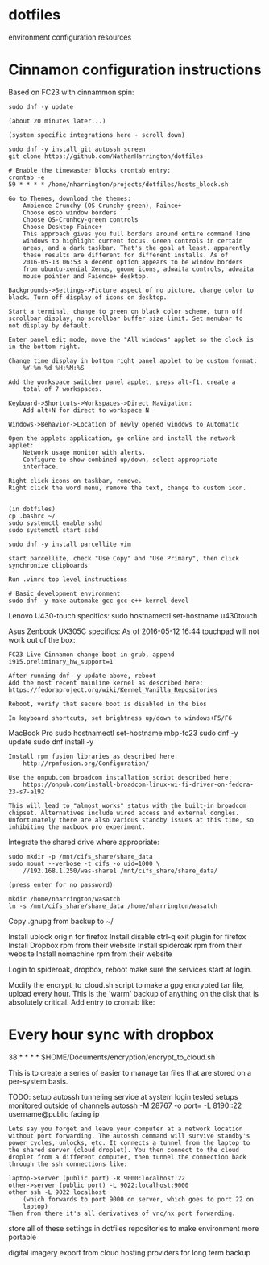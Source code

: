 # dotfiles
environment configuration resources


# Cinnamon configuration instructions
Based on FC23 with cinnammon spin:

    sudo dnf -y update

    (about 20 minutes later...)
    
    (system specific integrations here - scroll down)

    sudo dnf -y install git autossh screen
    git clone https://github.com/NathanHarrington/dotfiles

    # Enable the timewaster blocks crontab entry:
    crontab -e
    59 * * * * /home/nharrington/projects/dotfiles/hosts_block.sh

    Go to Themes, download the themes:
        Ambience Crunchy (OS-Crunchy-green), Faince+
        Choose esco window borders
        Choose OS-Crunhcy-green controls
        Choose Desktop Faince+
        This approach gives you full borders around entire command line
        windows to highlight current focus. Green controls in certain
        areas, and a dark taskbar. That's the goal at least. apparently
        these results are different for different installs. As of
        2016-05-13 06:53 a decent option appears to be window borders
        from ubuntu-xenial Xenus, gnome icons, adwaita controls, adwaita
        mouse pointer and Faience+ desktop.

    Backgrounds->Settings->Picture aspect of no picture, change color to
    black. Turn off display of icons on desktop.

    Start a terminal, change to green on black color scheme, turn off
    scrollbar display, no scrollbar buffer size limit. Set menubar to
    not display by default.

    Enter panel edit mode, move the "All windows" applet so the clock is
    in the bottom right.

    Change time display in bottom right panel applet to be custom format:
        %Y-%m-%d %H:%M:%S

    Add the workspace switcher panel applet, press alt-f1, create a
        total of 7 workspaces.

    Keyboard->Shortcuts->Workspaces->Direct Navigation:
        Add alt+N for direct to workspace N
  
    Windows->Behavior->Location of newly opened windows to Automatic

    Open the applets application, go online and install the network
    applet:
        Network usage monitor with alerts.
        Configure to show combined up/down, select appropriate
        interface.

    Right click icons on taskbar, remove.
    Right click the word menu, remove the text, change to custom icon.


    (in dotfiles)
    cp .bashrc ~/
    sudo systemctl enable sshd
    sudo systemctl start sshd
    
    sudo dnf -y install parcellite vim 
    
    start parcellite, check "Use Copy" and "Use Primary", then click synchronize clipboards

    Run .vimrc top level instructions

    # Basic development environment
    sudo dnf -y make automake gcc gcc-c++ kernel-devel


Lenovo U430-touch specifics:
    sudo hostnamectl set-hostname u430touch

Asus Zenbook UX305C specifics:
    As of 2016-05-12 16:44 touchpad will not work out of the box:

    FC23 Live Cinnamon change boot in grub, append
    i915.preliminary_hw_support=1

    After running dnf -y update above, reboot
    Add the most recent mainline kernel as described here:
    https://fedoraproject.org/wiki/Kernel_Vanilla_Repositories

    Reboot, verify that secure boot is disabled in the bios

    In keyboard shortcuts, set brightness up/down to windows+F5/F6

MacBook Pro 
    sudo hostnamectl set-hostname mbp-fc23
    sudo dnf -y update
    sudo dnf install -y 
    
    Install rpm fusion libraries as described here:
        http://rpmfusion.org/Configuration/
    
    Use the onpub.com broadcom installation script described here:
        https://onpub.com/install-broadcom-linux-wi-fi-driver-on-fedora-23-s7-a192

    This will lead to "almost works" status with the built-in broadcom
    chipset. Alternatives include wired access and external dongles.
    Unfortunately there are also various standby issues at this time, so
    inhibiting the macbook pro experiment.


Integrate the shared drive where appropriate:

    sudo mkdir -p /mnt/cifs_share/share_data
    sudo mount --verbose -t cifs -o uid=1000 \
        //192.168.1.250/was-share1 /mnt/cifs_share/share_data/

    (press enter for no password)

    mkdir /home/nharrington/wasatch
    ln -s /mnt/cifs_share/share_data /home/nharrington/wasatch



Copy .gnupg from backup to ~/

Install ublock origin for firefox
Install disable ctrl-q exit plugin for firefox
Install Dropbox rpm from their website
Install spideroak rpm from their website
Install nomachine rpm from their website

Login to spideroak, dropbox, reboot make sure the services start at
login.

Modify the encrypt_to_cloud.sh script to make a gpg encrypted tar file,
upload every hour. This is the 'warm' backup of anything on the disk
that is absolutely critical. Add entry to crontab like:
# Every hour sync with dropbox
38 * * * * $HOME/Documents/encryption/encrypt_to_cloud.sh

This is to create a series of easier to manage tar files that are stored
on a per-system basis.


TODO:
setup autossh tunneling service at system login
    tested setups monitored outside of channels
    autossh -M 28767 -o port=<public port> -L 8190:<internal network ip>:22
        username@public facing ip

    Lets say you forget and leave your computer at a network location
    without port forwarding. The autossh command will survive standby's
    power cycles, unlocks, etc. It connects a tunnel from the laptop to
    the shared server (cloud droplet). You then connect to the cloud
    droplet from a different computer, then tunnel the connection back
    through the ssh connections like:

    laptop->server (public port) -R 9000:localhost:22
    other->server (public port) -L 9022:localhost:9000
    other ssh -L 9022 localhost
        (which forwards to port 9000 on server, which goes to port 22 on
        laptop)
    Then from there it's all derivatives of vnc/nx port forwarding.


store all of these settings in dotfiles repositories to make environment
    more portable

digital imagery export from cloud hosting providers for long term backup
